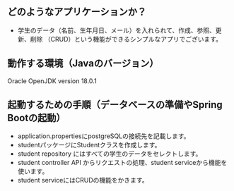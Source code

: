 ## どのようなアプリケーションか？

- 学生のデータ（名前、生年月日、メール）を入れられて、作成、参照、更新、削除 （CRUD）という機能ができるシンプルなアプリでございます。

## 動作する環境（Javaのバージョン）

Oracle OpenJDK version 18.0.1

## 起動するための手順（データベースの準備やSpring Bootの起動）

- application.propertiesにpostgreSQLの接続先を記載します。
- studentパッケージにStudentクラスを作成します。
- student repository にはすべての学生のデータをセレクトします。
- student controller API からリクエストの処理、student serviceから機能を使います。
- student serviceにはCRUDの機能をかきます。

